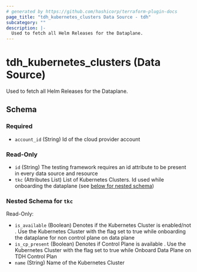 ```yaml
---
# generated by https://github.com/hashicorp/terraform-plugin-docs
page_title: "tdh_kubernetes_clusters Data Source - tdh"
subcategory: ""
description: |-
  Used to fetch all Helm Releases for the Dataplane.
---
```


# tdh_kubernetes_clusters (Data Source)

Used to fetch all Helm Releases for the Dataplane.



<!-- schema generated by tfplugindocs -->
## Schema

### Required

- `account_id` (String) Id of the cloud provider account

### Read-Only

- `id` (String) The testing framework requires an id attribute to be present in every data source and resource
- `tkc` (Attributes List) List of Kubernetes Clusters. Id used while onboarding the dataplane (see [below for nested schema](#nestedatt--tkc))

<a id="nestedatt--tkc"></a>
### Nested Schema for `tkc`

Read-Only:

- `is_available` (Boolean) Denotes if the Kubernetes Cluster is enabled/not . Use the Kubernetes Cluster with the flag set to true while onboarding the dataplane for non control plane on data plane
- `is_cp_present` (Boolean) Denotes if Control Plane is available . Use the Kubernetes Cluster with the flag set to true while Onboard Data Plane on TDH Control Plan
- `name` (String) Name of the Kubernetes Cluster


